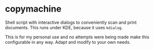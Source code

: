 # copymachine

Shell script with interactive dialogs to conveniently scan and print documents.
This runs under KDE, because it uses `kdialog`.

This is for my personal use and no attempts were being made make this
configurable in any way. Adapt and modify to your own needs.
